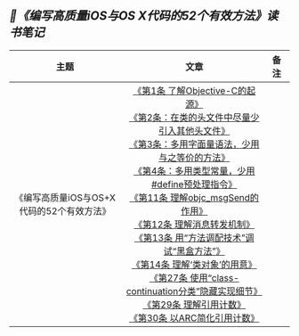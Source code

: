 ## *📖《编写高质量iOS与OS X代码的52个有效方法》读书笔记*
|主题|文章|备注|
|:---:|:---:|:---
《编写高质量iOS与OS+X代码的52个有效方法》|[《第1条 了解Objective-C的起源》](https://github.com/baohenglin/HLBlog/blob/master/Articles/EffectiveObjective-C/第1条了解Objective-C的起源.md)<br>[《第2条：在类的头文件中尽量少引入其他头文件》](https://github.com/baohenglin/HLBlog/blob/master/Articles/EffectiveObjective-C/%E7%AC%AC2%E6%9D%A1%E5%9C%A8%E7%B1%BB%E7%9A%84%E5%A4%B4%E6%96%87%E4%BB%B6%E4%B8%AD%E5%B0%BD%E9%87%8F%E5%B0%91%E5%BC%95%E5%85%A5%E5%85%B6%E4%BB%96%E5%A4%B4%E6%96%87%E4%BB%B6.md)<br>[《第3条：多用字面量语法，少用与之等价的方法》](https://github.com/baohenglin/HLBlog/blob/master/Articles/EffectiveObjective-C/第3条多用字面量语法少用与之等价的方法.md)<br>[《第4条：多用类型常量，少用#define预处理指令》]()<br>[《第11条 理解objc_msgSend的作用》](https://github.com/baohenglin/HLBlog/blob/master/Articles/EffectiveObjective-C/%E7%AC%AC11%E6%9D%A1%E7%90%86%E8%A7%A3objc_msgSend%E7%9A%84%E4%BD%9C%E7%94%A8.md)<br>[《第12条 理解消息转发机制》](https://github.com/baohenglin/HLBlog/blob/master/Articles/EffectiveObjective-C/%E7%AC%AC12%E6%9D%A1%E7%90%86%E8%A7%A3%E6%B6%88%E6%81%AF%E8%BD%AC%E5%8F%91%E6%9C%BA%E5%88%B6.md)<br>[《第13条 用“方法调配技术”调试“黑盒方法”》](https://github.com/baohenglin/HLBlog/blob/master/Articles/EffectiveObjective-C/%E7%AC%AC13%E6%9D%A1%EF%BC%9A%E7%94%A8%E2%80%9C%E6%96%B9%E6%B3%95%E8%B0%83%E9%85%8D%E6%8A%80%E6%9C%AF%E2%80%9D%E8%B0%83%E8%AF%95%E2%80%9C%E9%BB%91%E7%9B%92%E6%96%B9%E6%B3%95%E2%80%9D.md)<br>[《第14条 理解‘类对象’的用意》](https://github.com/baohenglin/HLBlog/blob/master/Articles/EffectiveObjective-C/%E7%AC%AC14%E6%9D%A1%E7%B1%BB%E5%AF%B9%E8%B1%A1.md)<br>[《第27条 使用“class-continuation分类”隐藏实现细节》](https://github.com/baohenglin/HLBlog/blob/master/Articles/EffectiveObjective-C/第27条使用“class-continuation分类”隐藏实现细节.md)<br>[《第29条 理解引用计数》](https://github.com/baohenglin/HLBlog/blob/master/Articles/%E7%AC%AC29%E6%9D%A1%20%E7%90%86%E8%A7%A3%E5%BC%95%E7%94%A8%E8%AE%A1%E6%95%B0.md)<br>[《第30条 以ARC简化引用计数》](https://github.com/baohenglin/HLBlog/blob/master/Articles/第30条_以ARC简化引用计数.md)<br>|
